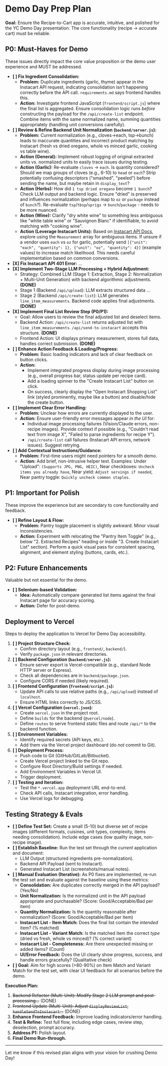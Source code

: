 # Demo Day Prep Plan

**Goal:** Ensure the Recipe-to-Cart app is accurate, intuitive, and polished for the YC Demo Day presentation. The core functionality (recipe -> accurate cart) must be reliable.

## P0: Must-Haves for Demo

These issues directly impact the core value proposition or the demo user experience and MUST be addressed.

*   **[ ] Fix Ingredient Consolidation:**
    *   **Problem:** Duplicate ingredients (garlic, thyme) appear in the Instacart API request, indicating consolidation isn't happening correctly before the API call. `requirements.md` says frontend handles this.
    *   **Action:** Investigate frontend JavaScript (`frontend/script.js`) where the final list is aggregated. Ensure consolidation logic runs *before* constructing the payload for the `/api/create-list` endpoint. Combine items with the same normalized name, summing quantities appropriately (handling unit conversions carefully).
*   **[ ] Review & Refine Backend Unit Normalization (`backend/server.js`):**
    *   **Problem:** Current normalization (e.g., cloves->each, tsp->bunch) leads to inaccurate quantities and incorrect product matching by Instacart (fresh vs dried oregano, whole vs minced garlic, cooking vs table wine).
    *   **Action (General):** Implement robust logging of original extracted units vs. normalized units to easily trace issues during testing.
    *   **Action (Garlic):** Re-evaluate `cloves` -> `each`. Is quantity considered? Should we map groups of cloves (e.g., 6-10) to `head` or `each`? Strip potentially confusing descriptors ("smashed", "peeled") before sending the name, but maybe retain in `display_text`?
    *   **Action (Herbs):** How did `1 tsp dried oregano` become `1 bunch`? Check LLM output and backend logic. Ensure "dried" is preserved and influences normalization (perhaps map to `oz` or `package` instead of `bunch`?). Re-evaluate `tsp`/`tbsp`/`sprigs` -> `bunch`/`package` - needs to be more nuanced.
    *   **Action (Wine):** Clarify "dry white wine" to something less ambiguous like "white table wine" or "Sauvignon Blanc" if identifiable, to avoid matching with "cooking wine".
    *   **Action (Leverage Instacart Units):** Based on [Instacart API Docs](https://docs.instacart.com/developer_platform_api/api/units_of_measurement), explore using the `Measurement` array for ambiguous items. If unsure if a vendor uses `each` vs `oz` for garlic, potentially send `[{"unit": "each", "quantity": 1}, {"unit": "oz", "quantity": 4}]` (example values) to increase match likelihood. This needs careful implementation based on common conversions.
*   **[X] Fix Instacart API 401 Error:** ...
*   **[X] Implement Two-Stage LLM Processing + Hybrid Adjustment:** 
    *   Strategy: Combined LLM (Stage 1: Extraction, Stage 2: Normalization + Multi-Unit Generation) with backend algorithmic adjustments. **(DONE)**
    *   Stage 1 (Backend `/api/upload`): LLM extracts structured data ...
    *   Stage 2 (Backend `/api/create-list`): LLM generates `line_item_measurements`. Backend code applies final adjustments. **(DONE)**
*   **[X] Implement Final List Review Step (P0/P1):**
    *   Goal: Allow users to review the final adjusted list and deselect items.
    *   Backend Action: `/api/create-list` returns adjusted list with `line_item_measurements`. `/api/send-to-instacart` accepts this structure. **(DONE)**
    *   Frontend Action: UI displays primary measurement, stores full data, handles correct submission. **(DONE)**
*   **[ ] Enhance Action Feedback & Loading/Progress:**
    *   **Problem:** Basic loading indicators and lack of clear feedback on button clicks.
    *   **Action:**
        *   Implement integrated progress display during image processing (e.g., overall progress bar, status update per recipe card).
        *   Add a loading spinner to the "Create Instacart List" button on click.
        *   On success, clearly display the "Open Instacart Shopping List" link (styled prominently, maybe like a button) and disable/hide the create button.
*   **[ ] Implement Clear Error Handling:**
    *   **Problem:** Unclear how errors are currently displayed to the user.
    *   **Action:** Ensure user-friendly error messages appear *in the UI* for:
        *   Individual image processing failures (Vision/Claude errors, non-recipe images). Provide context if possible (e.g., "Couldn't read text from image X", "Failed to parse ingredients for recipe Y").
        *   `/api/create-list` call failures (Instacart API errors, network issues). Suggest retrying.
*   **[ ] Add Contextual Instructions/Guidance:**
    *   **Problem:** First-time users might need pointers for a smooth demo.
    *   **Action:** Add brief, non-intrusive helper text. Examples: Under "Upload": `(Supports JPG, PNG, HEIC)`, Near checkboxes: `Uncheck items you already have`, Near yield: `Adjust servings if needed`, Near pantry toggle: `Quickly uncheck common staples`.

## P1: Important for Polish

These improve the experience but are secondary to core functionality and feedback.

*   **[ ] Refine Layout & Flow:**
    *   **Problem:** Pantry toggle placement is slightly awkward. Minor visual inconsistencies.
    *   **Action:** Experiment with relocating the "Pantry Item Toggle" (e.g., below "2. Extracted Recipes" heading or inside "3. Create Instacart List" section). Perform a quick visual pass for consistent spacing, alignment, and element styling (buttons, cards, etc.).

## P2: Future Enhancements

Valuable but not essential for the demo.

*   **[ ] Selenium-based Validation:**
    *   **Idea:** Automatically compare generated list items against the final Instacart page for accuracy scoring.
    *   **Action:** Defer for post-demo.

## Deployment to Vercel

Steps to deploy the application to Vercel for Demo Day accessibility.

1.  **[ ] Project Structure Check:**
    *   Confirm directory layout (e.g., `frontend/`, `backend/`).
    *   Verify `package.json` in relevant directories.
2.  **[ ] Backend Configuration (`backend/server.js`):**
    *   Ensure server export is Vercel-compatible (e.g., standard Node HTTP server or Express).
    *   Check all dependencies are in `backend/package.json`.
    *   Configure CORS if needed (likely required).
3.  **[ ] Frontend Configuration (`frontend/script.js`):**
    *   Update API calls to use relative paths (e.g., `/api/upload`) instead of `localhost`.
    *   Ensure HTML links correctly to JS/CSS.
4.  **[ ] Vercel Configuration (`vercel.json`):**
    *   Create `vercel.json` in the project root.
    *   Define `builds` for the backend (`@vercel/node`).
    *   Define `routes` to serve frontend static files and route `/api/*` to the backend function.
5.  **[ ] Environment Variables:**
    *   Identify required secrets (API keys, etc.).
    *   Add them via the Vercel project dashboard (do *not* commit to Git).
6.  **[ ] Deployment Process:**
    *   Push code to Git (GitHub/GitLab/Bitbucket).
    *   Create Vercel project linked to the Git repo.
    *   Configure Root Directory/Build settings if needed.
    *   Add Environment Variables in Vercel UI.
    *   Trigger deployment.
7.  **[ ] Testing and Iteration:**
    *   Test the `*.vercel.app` deployment URL end-to-end.
    *   Check API calls, Instacart integration, error handling.
    *   Use Vercel logs for debugging.

## Testing Strategy & Evals

*   **[ ] Define Test Set:** Create a small (5-10) but diverse set of recipe images (different formats, cuisines, unit types, complexity, items needing consolidation). Include edge cases (low quality image, non-recipe image).
*   **[ ] Establish Baseline:** Run the test set through the *current* application and document:
    *   LLM Output (structured ingredients pre-normalization).
    *   Backend API Payload (sent to Instacart).
    *   Generated Instacart List (screenshots/manual notes).
*   **[ ] Manual Evaluation (Iterative):** As P0 fixes are implemented, re-run the test set and evaluate against the baseline using these metrics:
    *   **Consolidation:** Are duplicates correctly merged in the API payload? (Yes/No)
    *   **Unit Normalization:** Is the normalized unit in the API payload appropriate and purchasable? (Score: Good/Acceptable/Bad per item)
    *   **Quantity Normalization:** Is the quantity reasonable after normalization? (Score: Good/Acceptable/Bad per item)
    *   **Instacart List - Item Match:** Does the final list contain the *intended* item? (% matched)
    *   **Instacart List - Variant Match:** Is the matched item the correct *type* (dried vs fresh, whole vs minced)? (% correct variant)
    *   **Instacart List - Completeness:** Are there unexpected missing or added items? (Count)
    *   **UI/Error Feedback:** Does the UI clearly show progress, success, and handle errors gracefully? (Qualitative check)
*   **[ ] Goal:** Aim for high scores (>80-90%) on Item Match and Variant Match for the test set, with clear UI feedback for all scenarios before the demo.

**Execution Plan:**

1.  ~~Backend Refactor (Multi-Unit): Modify Stage 2 LLM prompt and post-processing...~~ (DONE)
2.  ~~Frontend Update (Multi-Unit): Adjust `displayReviewList`, `handleSendToInstacart`...~~ (DONE)
3.  **Enhance Frontend Feedback:** Improve loading indicators/error handling.
4.  **Test & Refine:** Test full flow, including edge cases, review step, deselection, prompt accuracy.
5.  **Address P1:** Polish layout.
6.  **Final Demo Run-through.**

---

Let me know if this revised plan aligns with your vision for crushing Demo Day! 